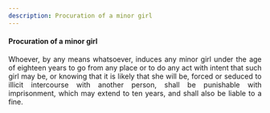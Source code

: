 ```yaml
---
description: Procuration of a minor girl
---
```


#### Procuration of a minor girl
<div style="text-align: justify">

Whoever, by any means whatsoever, induces any minor girl under the age of eighteen years to go from any place or to do any act with intent that such girl may be, or knowing that it is likely that she will be, forced or seduced to illicit intercourse with another person, shall be punishable with imprisonment, which may extend to ten years, and shall also be liable to a fine.

</div>
